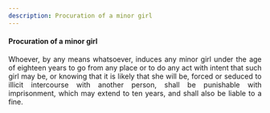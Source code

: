 ```yaml
---
description: Procuration of a minor girl
---
```


#### Procuration of a minor girl
<div style="text-align: justify">

Whoever, by any means whatsoever, induces any minor girl under the age of eighteen years to go from any place or to do any act with intent that such girl may be, or knowing that it is likely that she will be, forced or seduced to illicit intercourse with another person, shall be punishable with imprisonment, which may extend to ten years, and shall also be liable to a fine.

</div>
